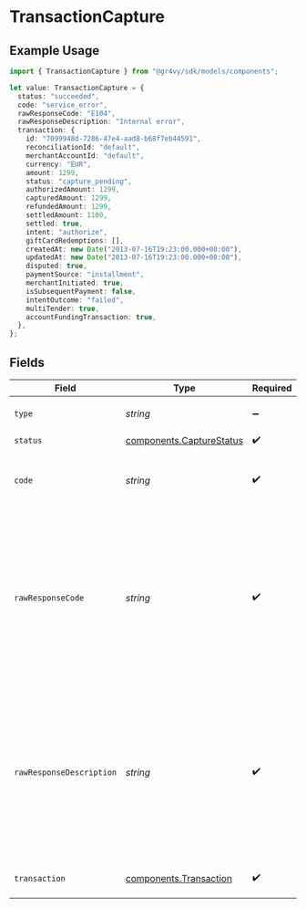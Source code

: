 # TransactionCapture

## Example Usage

```typescript
import { TransactionCapture } from "@gr4vy/sdk/models/components";

let value: TransactionCapture = {
  status: "succeeded",
  code: "service_error",
  rawResponseCode: "E104",
  rawResponseDescription: "Internal error",
  transaction: {
    id: "7099948d-7286-47e4-aad8-b68f7eb44591",
    reconciliationId: "default",
    merchantAccountId: "default",
    currency: "EUR",
    amount: 1299,
    status: "capture_pending",
    authorizedAmount: 1299,
    capturedAmount: 1299,
    refundedAmount: 1299,
    settledAmount: 1100,
    settled: true,
    intent: "authorize",
    giftCardRedemptions: [],
    createdAt: new Date("2013-07-16T19:23:00.000+00:00"),
    updatedAt: new Date("2013-07-16T19:23:00.000+00:00"),
    disputed: true,
    paymentSource: "installment",
    merchantInitiated: true,
    isSubsequentPayment: false,
    intentOutcome: "failed",
    multiTender: true,
    accountFundingTransaction: true,
  },
};
```

## Fields

| Field                                                                                                                                                       | Type                                                                                                                                                        | Required                                                                                                                                                    | Description                                                                                                                                                 | Example                                                                                                                                                     |
| ----------------------------------------------------------------------------------------------------------------------------------------------------------- | ----------------------------------------------------------------------------------------------------------------------------------------------------------- | ----------------------------------------------------------------------------------------------------------------------------------------------------------- | ----------------------------------------------------------------------------------------------------------------------------------------------------------- | ----------------------------------------------------------------------------------------------------------------------------------------------------------- |
| `type`                                                                                                                                                      | *string*                                                                                                                                                    | :heavy_minus_sign:                                                                                                                                          | Always `transaction-capture`.                                                                                                                               | transaction-capture                                                                                                                                         |
| `status`                                                                                                                                                    | [components.CaptureStatus](../../models/components/capturestatus.md)                                                                                        | :heavy_check_mark:                                                                                                                                          | N/A                                                                                                                                                         |                                                                                                                                                             |
| `code`                                                                                                                                                      | *string*                                                                                                                                                    | :heavy_check_mark:                                                                                                                                          | The standardized error code set by Gr4vy.                                                                                                                   | service_error                                                                                                                                               |
| `rawResponseCode`                                                                                                                                           | *string*                                                                                                                                                    | :heavy_check_mark:                                                                                                                                          | This is the response code received from the payment service. This can be set to any value and is not standardized across different payment services.        | E104                                                                                                                                                        |
| `rawResponseDescription`                                                                                                                                    | *string*                                                                                                                                                    | :heavy_check_mark:                                                                                                                                          | This is the response description received from the payment service. This can be set to any value and is not standardized across different payment services. | Internal error                                                                                                                                              |
| `transaction`                                                                                                                                               | [components.Transaction](../../models/components/transaction.md)                                                                                            | :heavy_check_mark:                                                                                                                                          | A full transaction resource.                                                                                                                                |                                                                                                                                                             |